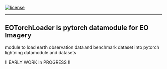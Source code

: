 [![license](https://img.shields.io/badge/License-Apache%202.0-blue.svg)](https://github.com/PytorchLightning/pytorch-lightning/blob/master/LICENSE)

______________________________________________________________________

## EOTorchLoader is pytorch datamodule for EO Imagery

   module to load earth observation data and benchmark dataset into pytorch lightning datamodule and datasets

   !! EARLY WORK In PROGRESS !!
